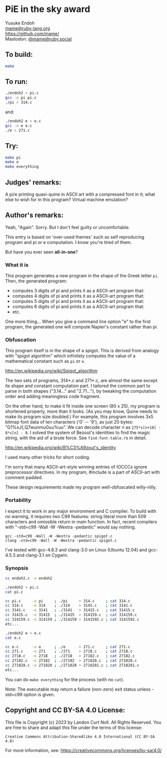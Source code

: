 # PiE in the sky award

Yusuke Endoh  
<mame@ruby-lang.org>  
<https://github.com/mame/>  
Mastodon: [@mame@ruby.social](https://ruby.social/@mame)  

## To build:

```sh
make
```

## To run:

```sh
./endoh2 > pi.c
gcc -o pi pi.c
./pi > 314.c
```

and:

```sh
./endoh2 e > e.c  
gcc -o e e.c
./e > 271.c
```

## Try:

```sh
make pi
make e
make everything
```

## Judges' remarks:

A pi/e printing quasi-quine in ASCII art with a compressed font in it;
what else to wish for in this program? Virtual machine emulation?

## Author's remarks:

Yeah, "Again".  Sorry.  But I don't feel guilty or uncomfortable.

This entry is based on 'over-used themes' such as self reproducing
program and pi or e computation.  I know you're tired of them.

But have you ever seen **all-in-one**?

### What it is

This program generates a new program in the shape of the Greek letter
`pi`.  Then, the generated program:

- computes 3 digits of pi and prints it as a ASCII-art program that:
- computes 4 digits of pi and prints it as a ASCII-art program that:
- computes 5 digits of pi and prints it as a ASCII-art program that:
- computes 6 digits of pi and prints it as a ASCII-art program that:
- etc.

One more thing...  When you give a command line option "e" to the
first program, the generated one will compute Napier's constant
rather than pi.


### Obfuscation

This program itself is in the shape of a spigot.  This is derived
from analogy with "spigot algorithm" which infinitely computes the
value of a mathematical constant such as `pi` or `e`.

<http://en.wikipedia.org/wiki/Spigot_algorithm>

The two sets of programs, 314\*.c and 271\*.c, are almost the same
except its shape and constant computation part.  I tailored the
common part to parse in both shapes ("3.14..." and "2.71..."), by
tweaking the computation order and adding meaningless code fragment.

On the other hand, to make it fit inside one screen (80 x 25), my
program is shortened properly, more than it looks.  (As you may
know, Quine needs to make its program size doubled.)
For example, this program involves 3x5 bitmap font data of ten
characters ('0' -- '9'), as just 20 bytes: "G1%xJ{;Q7wunmuGuu%uu".
We can decode character n as `275*s[n+10] - 8*s[n] - 8`.  I solved the
system of Bezout's identities to find the magic string, with the
aid of a brute force.  See `find-font-table.rb` in detail.

<http://en.wikipedia.org/wiki/B%C3%A9zout's_identity>

I used many other tricks for short coding.

I'm sorry that many ASCII-art-style winning entries of IOCCCs
ignore preprocessor directives.  In my program, #include is a part
of ASCII-art with comment padded.

These design requirements made my program well-obfuscated
willy-nilly.

### Portability

I expect it to work in any major environment and C compiler.
To build with no warning, it requires two C99 features: string
literal more than 509 characters and omissible return in main
function.  In fact, recent compilers with "-std=c99 -Wall -W
-Wextra -pedantic" would say nothing.

    gcc -std=c99 -Wall -W -Wextra -pedantic spigot.c
    clang -std=c99 -Wall -W -Wextra -pedantic spigot.c

I've tested with gcc-4.6.3 and clang-3.0 on Linux (Ubuntu 12.04)
and gcc-4.5.3 and clang-3.1 on Cygwin.

### Synopsis

```sh
cc endoh2.c -o endoh2

./endoh2 > pi.c
cat pi.c

cc pi.c     -o pi     ; ./pi     > 314.c     ; cat 314.c
cc 314.c    -o 314    ; ./314    > 3141.c    ; cat 3141.c
cc 3141.c   -o 3141   ; ./3141   > 31415.c   ; cat 31415.c
cc 31415.c  -o 31415  ; ./31415  > 314159.c  ; cat 314159.c
cc 314159.c -o 314159 ; ./314159 > 3141592.c ; cat 3141592.c
etc...

./endoh2 e > e.c
cat e.c

cc e.c      -o e      ; ./e      > 271.c     ; cat 271.c
cc 271.c    -o 271    ; ./271    > 2718.c    ; cat 2718.c
cc 2718.c   -o 2718   ; ./2718   > 27182.c   ; cat 27182.c
cc 27182.c  -o 27182  ; ./27182  > 271828.c  ; cat 271828.c
cc 271828.c -o 271828 ; ./271828 > 2718281.c ; cat 2718281.c
etc...
```

You can do `make everything` for the process (with no `cat`).

Note: The executable may return a failure (non-zero) exit status
unless -std=c99 option is given.

## Copyright and CC BY-SA 4.0 License:

This file is Copyright (c) 2023 by Landon Curt Noll.  All Rights Reserved.
You are free to share and adapt this file under the terms of this license:

    Creative Commons Attribution-ShareAlike 4.0 International (CC BY-SA 4.0)

For more information, see: https://creativecommons.org/licenses/by-sa/4.0/
